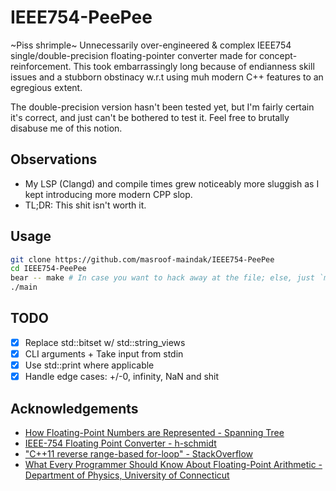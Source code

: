 # IEEE754-PeePee

~Piss shrimple~ Unnecessarily over-engineered & complex IEEE754 single/double-precision floating-pointer converter made for concept-reinforcement. This took embarrassingly long because of endianness skill issues and a stubborn obstinacy w.r.t using muh modern C++ features to an egregious extent.

The double-precision version hasn't been tested yet, but I'm fairly certain it's correct, and just can't be bothered to test it. Feel free to brutally disabuse me of this notion.

## Observations

- My LSP (Clangd) and compile times grew noticeably more sluggish as I kept introducing more modern CPP slop.
- TL;DR: This shit isn't worth it.

## Usage

```bash
git clone https://github.com/masroof-maindak/IEEE754-PeePee
cd IEEE754-PeePee
bear -- make # In case you want to hack away at the file; else, just `make` will suffice
./main
```

## TODO

- [x] Replace std::bitset w/ std::string_views
- [x] CLI arguments + Take input from stdin
- [x] Use std::print where applicable
- [x] Handle edge cases: +/-0, infinity, NaN and shit

## Acknowledgements

- [How Floating-Point Numbers are Represented - Spanning Tree](https://youtu.be/bbkcEiUjehk?feature=shared)
- [IEEE-754 Floating Point Converter - h-schmidt](https://www.h-schmidt.net/FloatConverter/IEEE754.html)
- ["C++11 reverse range-based for-loop" - StackOverflow](https://stackoverflow.com/a/66053335)
- [What Every Programmer Should Know About Floating-Point Arithmetic - Department of Physics, University of Connecticut](https://www.phys.uconn.edu/~rozman/Courses/P2200_15F/downloads/floating-point-guide-2015-10-15.pdf)
